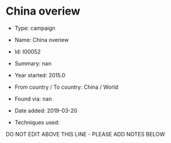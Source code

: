 # China overiew

* Type: campaign

* Name: China overiew

* Id: I00052

* Summary: nan

* Year started: 2015.0

* From country / To country: China / World

* Found via: nan

* Date added: 2019-03-20

* Techniques used: 


DO NOT EDIT ABOVE THIS LINE - PLEASE ADD NOTES BELOW
